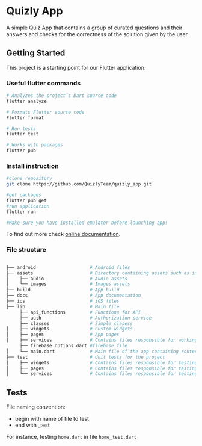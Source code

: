 # Quizly App

A simple Quiz App that contains a group of curated questions and their answers and checks for the correctness of the solution given by the user.

## Getting Started

This project is a starting point for our Flutter application.

### Useful flutter commands

```bash
# Analyzes the project’s Dart source code
flutter analyze
```

```bash
# Formats Flutter source code
Flutter format
```

```bash
# Run tests
flutter test
```

```bash
# Works with packages
flutter pub 
```
### Install instruction
```bash
#clone repository
git clone https://github.com/QuizlyTeam/quizly_app.git

#get packages
flutter pub get
#run application
flutter run

#Make sure you have installed emulator before launching app!
````

To find out more check [online documentation](https://docs.flutter.dev/).

### File structure

```bash

├── android                    # Android files
├── assets                     # Directory containing assets such as images, audio
│    ├── audio                 # Audio assets
│    └── images                # Images assets
├── build                      # App build
├── docs                       # App documentation
├── ios                        # iOS files
├── lib                        # Main file
     ├── api_functions         # Functions for API
     ├── auth                  # Authorization service
     ├── classes               # Simple clasess
│    ├── widgets               # Custom widgets
│    ├── pages                 # App pages
│    ├── services              # Contains files responsible for working to external APIs, database, etc. 
     ├── firebase_options.dart #firebase file
│    └── main.dart             # Main file of the app containing routes for pages - ADD ONLY ROUTES !!!
├── test                       # Unit tests for the project
│    ├── widgets               # Contains files responsible for testing custom widgets  
│    ├── pages                 # Contains files responsible for testing app pages 
│    └── services              # Contains files responsible for testing services 
```

## Tests

File naming convention:
- begin with name of file to test
- end with _test

For instance, testing `home.dart` in file `home_test.dart`
